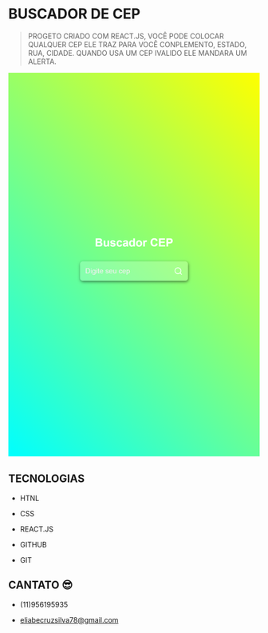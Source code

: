 # BUSCADOR DE CEP

> PROGETO CRIADO COM REACT.JS, VOCÊ PODE COLOCAR QUALQUER CEP ELE TRAZ PARA VOCÊ CONPLEMENTO, ESTADO, RUA, CIDADE. QUANDO USA UM CEP IVALIDO ELE MANDARA UM ALERTA.

![preview](./.github/preview.png)

## TECNOLOGIAS

- HTNL

- CSS

- REACT.JS

- GITHUB

- GIT

## CANTATO 😎

- (11)956195935

- eliabecruzsilva78@gmail.com
